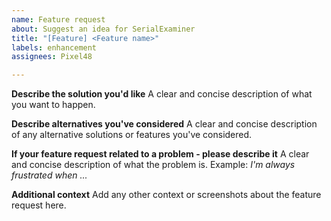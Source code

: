 ```yaml
---
name: Feature request
about: Suggest an idea for SerialExaminer
title: "[Feature] <Feature name>"
labels: enhancement
assignees: Pixel48

---
```


**Describe the solution you'd like**
A clear and concise description of what you want to happen.

**Describe alternatives you've considered**
A clear and concise description of any alternative solutions or features you've considered.

**If your feature request related to a problem - please describe it**
A clear and concise description of what the problem is. 
Example: *I'm always frustrated when ...*

**Additional context**
Add any other context or screenshots about the feature request here.
